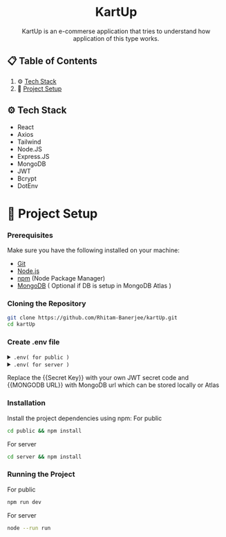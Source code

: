 <h1 align="center">KartUp</h3>
<div align="center">
KartUp is an e-commerse application that tries to understand how application of this type works.
</div>

## 📋 <a name="table">Table of Contents</a>

1. ⚙️ [Tech Stack](#tech-stack)
2. 🤸 [Project Setup](#setup)

## <a name="tech-stack">⚙️ Tech Stack</a>
- React
- Axios
- Tailwind
- Node.JS
- Express.JS
- MongoDB
- JWT
- Bcrypt
- DotEnv

  
# <a name="setup">🤸 Project Setup</a>

### **Prerequisites**

Make sure you have the following installed on your machine:

- [Git](https://git-scm.com/)
- [Node.js](https://nodejs.org/en)
- [npm](https://www.npmjs.com/) (Node Package Manager)
- [MongoDB](https://www.mongodb.com/docs/manual/installation/) ( Optional if DB is setup in MongoDB Atlas )

### **Cloning the Repository**

```bash
git clone https://github.com/Rhitam-Banerjee/kartUp.git
cd kartUp
```
### **Create .env file**

<details>
<summary><code>.env( for public )</code></summary>

```.env
VITE_HOST=http://localhost:8080
```
</details>
<details>
<summary><code>.env( for server )</code></summary>

```.env
PORT=3000
JWT_SECRET={{Secret Key}}
MONGO_URI={{MONGODB URL}}
```
</details>

Replace the {{Secret Key}} with your own JWT secret code and {{MONGODB URL}} with MongoDB url which can be stored locally or Atlas

### **Installation**

Install the project dependencies using npm:
For public
```bash
cd public && npm install
```
For server
```bash
cd server && npm install
```

### **Running the Project**

For public
```bash
npm run dev
```
For server
```bash
node --run run
```
